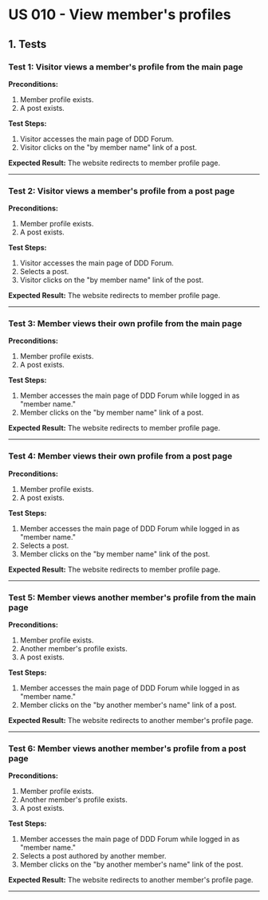 # US 010 - View member's profiles

## 1. Tests

### Test 1: Visitor views a member's profile from the main page

**Preconditions:**

1. Member profile exists.
2. A post exists.

**Test Steps:**

1. Visitor accesses the main page of DDD Forum.
2. Visitor clicks on the "by member name" link of a post.

**Expected Result:**
The website redirects to member profile page.

---

### Test 2: Visitor views a member's profile from a post page

**Preconditions:**

1. Member profile exists.
2. A post exists.

**Test Steps:**

1. Visitor accesses the main page of DDD Forum.
2. Selects a post.
3. Visitor clicks on the "by member name" link of the post.

**Expected Result:**
The website redirects to member profile page.

---

### Test 3: Member views their own profile from the main page

**Preconditions:**

1. Member profile exists.
2. A post exists.

**Test Steps:**

1. Member accesses the main page of DDD Forum while logged in as "member name."
2. Member clicks on the "by member name" link of a post.

**Expected Result:**
The website redirects to member profile page.

---

### Test 4: Member views their own profile from a post page

**Preconditions:**

1. Member profile exists.
2. A post exists.

**Test Steps:**

1. Member accesses the main page of DDD Forum while logged in as "member name."
2. Selects a post.
3. Member clicks on the "by member name" link of the post.

**Expected Result:**
The website redirects to member profile page.

---

### Test 5: Member views another member's profile from the main page

**Preconditions:**

1. Member profile exists.
2. Another member's profile exists.
3. A post exists.

**Test Steps:**

1. Member accesses the main page of DDD Forum while logged in as "member name."
2. Member clicks on the "by another member's name" link of a post.

**Expected Result:**
The website redirects to another member's profile page.

---

### Test 6: Member views another member's profile from a post page

**Preconditions:**

1. Member profile exists.
2. Another member's profile exists.
3. A post exists.

**Test Steps:**

1. Member accesses the main page of DDD Forum while logged in as "member name."
2. Selects a post authored by another member.
3. Member clicks on the "by another member's name" link of the post.

**Expected Result:**
The website redirects to another member's profile page.

---
